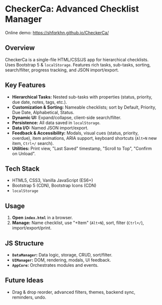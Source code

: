# CheckerCa: Advanced Checklist Manager

Online demo: https://shfqrkhn.github.io/CheckerCa/

## Overview

CheckerCa is a single-file HTML/CSS/JS app for hierarchical checklists. Uses Bootstrap 5 & `localStorage`. Features rich tasks, sub-tasks, sorting, search/filter, progress tracking, and JSON import/export.

## Key Features

* **Hierarchical Tasks:** Nested sub-tasks with properties (status, priority, due date, notes, tags, etc.).
* **Customization & Sorting:** Nameable checklists; sort by Default, Priority, Due Date, Alphabetical, Status.
* **Dynamic UI:** Expand/collapse, client-side search/filter.
* **Persistence:** All data saved in `localStorage`.
* **Data I/O:** Named JSON import/export.
* **Feedback & Accessibility:** Modals, visual cues (status, priority, overdue), item animations, ARIA support, keyboard shortcuts (`Alt+N` new item, `Ctrl+/` search).
* **Utilities:** Print view, "Last Saved" timestamp, "Scroll to Top", "Confirm on Unload".

## Tech Stack

* HTML5, CSS3, Vanilla JavaScript (ES6+)
* Bootstrap 5 (CDN), Bootstrap Icons (CDN)
* `localStorage`

## Usage

1.  **Open `index.html`** in a browser.
2.  **Manage:** Name checklist, use "+Item" (`Alt+N`), sort, filter (`Ctrl+/`), import/export/print.

## JS Structure

* **`DataManager`:** Data logic, storage, CRUD, sort/filter.
* **`UIManager`:** DOM, rendering, modals, UI feedback.
* **`AppCore`:** Orchestrates modules and events.

## Future Ideas

* Drag & drop reorder, advanced filters, themes, backend sync, reminders, undo.
